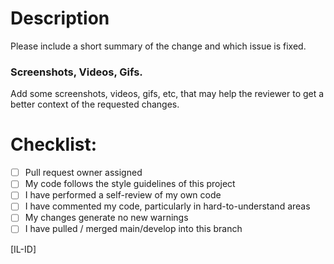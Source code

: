 # Description

Please include a short summary of the change and which issue is fixed.

### Screenshots, Videos, Gifs.

Add some screenshots, videos, gifs, etc, that may help the reviewer to get a better context of the requested changes.

# Checklist:

- [ ] Pull request owner assigned
- [ ] My code follows the style guidelines of this project
- [ ] I have performed a self-review of my own code
- [ ] I have commented my code, particularly in hard-to-understand areas
- [ ] My changes generate no new warnings
- [ ] I have pulled / merged main/develop into this branch

[IL-ID]